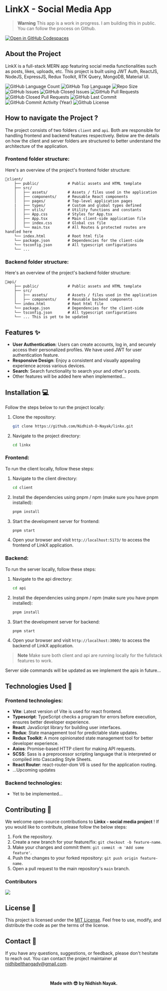 # LinkX - Social Media App

> **Warning**
> This app is a work in progress. I am building this in public. You can follow the process on Github.

[![Open in GitHub Codespaces](https://github.com/codespaces/badge.svg)](https://codespaces.new/nidhish-nayak/linkx/tree/main)

## About the Project

LinkX is a full-stack MERN app featuring social media functionalities such as posts, likes, uploads, etc. This project is built using JWT Auth, ReactJS, NodeJS, ExpressJS, Redux Toolkit, RTK Query, MongoDB, Material UI.

<p align="left">
  
  <img alt="GitHub Language Count" src="https://img.shields.io/github/languages/count/nidhish-nayak/linkx" />
  <img alt="GitHub Top Language" src="https://img.shields.io/github/languages/top/nidhish-nayak/linkx" />
  <img alt="Repo Size" src="https://img.shields.io/github/repo-size/nidhish-nayak/linkx" />
  <img alt="GitHub Issues" src="https://img.shields.io/github/issues/nidhish-nayak/linkx" />
  <img alt="GitHub Closed Issues" src="https://img.shields.io/github/issues-closed/nidhish-nayak/linkx" />
  <img alt="GitHub Pull Requests" src="https://img.shields.io/github/issues-pr/nidhish-nayak/linkx" />
  <img alt="GitHub Closed Pull Requests" src="https://img.shields.io/github/issues-pr-closed/nidhish-nayak/linkx" />
  <img alt="GitHub Last Commit" src="https://img.shields.io/github/last-commit/nidhish-nayak/linkx" />
  <img alt="GitHub Commit Activity (Year)" src="https://img.shields.io/github/commit-activity/y/nidhish-nayak/linkx" />
  <img alt="Github License" src="https://img.shields.io/github/license/nidhish-nayak/linkx" />

</p>

## How to navigate the Project ?

The project consists of two folders `client` and `api`. Both are responsible for handling frontend and backend features respectively. Below are the details on how the client and server folders are structured to better understand the architecture of the application.

### Frontend folder structure:

Here's an overview of the project's frontend folder structure:

```
📂client/
    ├── public/             # Public assets and HTML template
    ├── src/
    │   ├── assets/         # Assets / files used in the application
    │   ├── components/     # Reusable React components
    │   ├── pages/          # Top-level application pages
    |   ├── types/          # Custom and global types defined
    │   ├── utils/          # Utility functions and constants
    │   ├── App.css         # Styles for App.tsx
    │   ├── App.tsx         # Main client-side application file
    │   ├── index.css       # Global css file
    │   └── main.tsx        # All Routes & protected routes are handled here
    └── index.html          # Root html file
    └── package.json        # Dependencies for the client-side
    └── tsconfig.json       # All typescript configurations
    └── ...
```

### Backend folder structure:

Here's an overview of the project's backend folder structure:

```
📂api/
    ├── public/             # Public assets and HTML template
    ├── src/
    │   ├── assets/         # Assets / files used in the application
    │   ├── components/     # Reusable backend components
    └── index.html          # Root html file
    └── package.json        # Dependencies for the client-side
    └── tsconfig.json       # All typescript configurations
    └── ... This is yet to be updated
```

## Features ✨

-   **User Authentication**: Users can create accounts, log in, and securely access their personalized profiles. We have used JWT for user authentication feature.
-   **Responsive Design**: Enjoy a consistent and visually appealing experience across various devices.
-   **Search**: Search functionality to search your and other's posts.
-   Other features will be added here when implemented...

## Installation 💻

Follow the steps below to run the project locally:

1. Clone the repository:

    ```bash
    git clone https://github.com/Nidhish-D-Nayak/linkx.git
    ```

2. Navigate to the project directory:

    ```bash
    cd linkx
    ```

### Frontend:

To run the client locally, follow these steps:

1. Navigate to the client directory:

    ```bash
    cd client
    ```

2. Install the dependencies using pnpm / npm (make sure you have pnpm installed):

    ```bash
    pnpm install
    ```

3. Start the development server for frontend:

    ```bash
    pnpm start
    ```

4. Open your browser and visit `http://localhost:5173/` to access the frontend of LinkX application.

### Backend:

To run the server locally, follow these steps:

1. Navigate to the api directory:

    ```bash
    cd api
    ```

2. Install the dependencies using pnpm / npm (make sure you have pnpm installed):

    ```bash
    pnpm install
    ```

3. Start the development server for backend:

    ```bash
    pnpm start
    ```

4. Open your browser and visit `http://localhost:3000/` to access the backend of LinkX application.

> **Note**
> Make sure both client and api are running locally for the fullstack features to work.

Server side commands will be updated as we implement the apis in future...

## Technologies Used 🔧

### Frontend technologies:

-   **Vite**: Latest version of Vite is used for react frontend.
-   **Typescript**: TypeScript checks a program for errors before execution, ensures better developer experience.
-   **React**: JavaScript library for building user interfaces.
-   **Redux**: State management tool for predictable state updates.
-   **Redux Toolkit**: A more opinionated state management tool for better developer experience.
-   **Axios**: Promise-based HTTP client for making API requests.
-   **SCSS**: Sass is a preprocessor scripting language that is interpreted or compiled into Cascading Style Sheets.
-   **React Router**: react-router-dom V6 is used for the application routing.
-   ...Upcoming updates

### Backend technologies:

-   Yet to be implemented...

## Contributing 🤝

We welcome open-source contributions to **Linkx - social media project** ! If you would like to contribute, please follow the below steps:

1. Fork the repository.
2. Create a new branch for your feature/fix: `git checkout -b feature-name`.
3. Make your changes and commit them: `git commit -m 'Add some feature'`.
4. Push the changes to your forked repository: `git push origin feature-name`.
5. Open a pull request to the main repository's `main` branch.

### Contributors

<a href="https://github.com/nidhish-nayak/linkx/graphs/contributors">
  <img src="https://contrib.rocks/image?repo=nidhish-nayak/linkx" />
</a>

## License 📝

This project is licensed under the [MIT License](LICENSE). Feel free to use, modify, and distribute the code as per the terms of the license.

## Contact 💬

If you have any questions, suggestions, or feedback, please don't hesitate to reach out. You can contact the project maintainer at [nidhibelthangady@gmail.com](mailto:nidhibelthangady@gmail.com).

<br/>

<p align="center">
  <b>Made with 😎 by Nidhish Nayak.</b>
</p>

